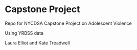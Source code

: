 # Capstone Project
Repo for NYCDSA Capstone Project on Adolescent Violence

Using YRBSS data

Laura Elliot and Kate Treadwell
